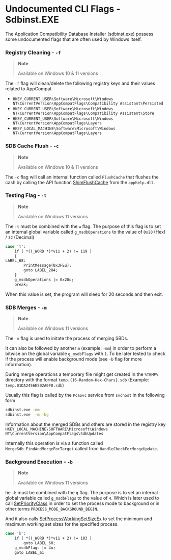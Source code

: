 # Undocumented CLI Flags - Sdbinst.EXE

The Application Compatibility Database Installer (sdbinst.exe) possess some undocumented flags that are often used by Windows itself.

### Registry Cleaning - `-f`

> **Note**
>
> Available on Windows 10 & 11 versions

The `-f` flag will clean/delete the following registry keys and their values related to AppCompat

- `HKEY_CURRENT_USER\Software\Microsoft\Windows NT\CurrentVersion\AppCompatFlags\Compatibility Assistant\Persisted`
- `HKEY_CURRENT_USER\Software\Microsoft\Windows NT\CurrentVersion\AppCompatFlags\Compatibility Assistant\Store`
- `HKEY_CURRENT_USER\Software\Microsoft\Windows NT\CurrentVersion\AppCompatFlags\Layers`
- `HKEY_LOCAL_MACHINE\Software\Microsoft\Windows NT\CurrentVersion\AppCompatFlags\Layers`

### SDB Cache Flush - `-c`

> **Note**
>
> Available on Windows 10 & 11 versions

The `-c` flag will call an internal function called `FlushCache` that flushes the cash by calling the API function [ShimFlushCache](https://learn.microsoft.com/en-us/windows/win32/devnotes/shimflushcache) from the `apphelp.dll`.

### Testing Flag - `-t`

> **Note**
>
> Available on Windows 11 versions

The `-t` must be combined with the `w` flag. The purpose of this flag is to set an internal global variable called `g_msdbOperations` to the value of `0x20` (Hex) / `32` (Decimal)

```bash
case 't':
    if ( *((_WORD *)*v11 + 2) != 119 )
    {
LABEL_68:
        PrintMessage(0x3FEu);
        goto LABEL_284;
    }
    g_msdbOperations |= 0x20u;
    break;
```

When this value is set, the program will sleep for 20 seconds and then exit.

### SDB Merges - `-m`

> **Note**
>
> Available on Windows 11 versions

The `-m` flag is used to initate the process of merging SBDs.

It can also be followed by another `m` (example: `-mm`) in order to perform a bitwise on the global variable `g_msdbFlags` with `1`. To be later tested to check if the process will enable background mode (see `-b` flag for more information). 

During merge operations a temporary file might get created in the `%TEMP%` directory with the format `temp.{16-Random-Hex-Chars}.sdb` (Example: `temp.01DA2456E502A0F0.sdb`)

Usually this flag is called by the `PcaSvc` service from `svchost` in the following form

```bash
sdbinst.exe -mm
sdbinst.exe  -m -bg
```

Information about the merged SDBs and others are stored in the registry key `HKEY_LOCAL_MACHINE\SOFTWARE\Microsoft\Windows NT\CurrentVersion\AppCompatFlags\SdbUpdates`

Internally this operation is via a function called `MergeSdb_FindAndMergeForTarget` called from `HandleCheckForMergeUpdate`.

### Background Execution - `-b`

> **Note**
>
> Available on Windows 11 versions

he `-b` must be combined with the `g` flag. The purpose is to set an internal global variable called `g_msdbFlags` to the value of `4`. Which is later used to call [SetPriorityClass](https://learn.microsoft.com/en-us/windows/win32/api/processthreadsapi/nf-processthreadsapi-setpriorityclass) in order to set the process mode to background or in other terms `PROCESS_MODE_BACKGROUND_BEGIN`.

And it also calls [SetProcessWorkingSetSizeEx](https://learn.microsoft.com/en-us/windows/win32/api/memoryapi/nf-memoryapi-setprocessworkingsetsizeex) to set the minimum and maximum working set sizes for the specified process.

```bash
case 'b':
    if ( *((_WORD *)*v11 + 2) != 103 )
        goto LABEL_68;
    g_msdbFlags |= 4u;
    goto LABEL_61
```

